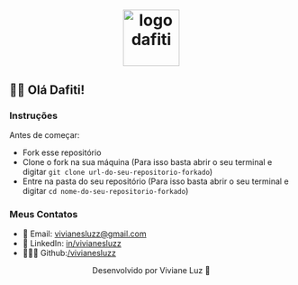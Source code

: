<h1 align="center">
  <img src="https://empbraatsstorage.blob.core.windows.net/atslogos/9e82490a-b46a-4cea-9de0-ad35ba79778e_4.png" alt="logo dafiti" width="100">
</h1>

## ✋🏾 Olá Dafiti!






### Instruções

Antes de começar:

- Fork esse repositório
- Clone o fork na sua máquina (Para isso basta abrir o seu terminal e digitar `git clone url-do-seu-repositorio-forkado`)
- Entre na pasta do seu repositório (Para isso basta abrir o seu terminal e digitar `cd nome-do-seu-repositorio-forkado`)






### Meus Contatos

- 💌 Email: vivianesluzz@gmail.com
- 💼 LinkedIn: [in/vivianesluzz](https://www.linkedin.com/in/vivianesluzz/)
- 👩🏽‍💻 Github:[/vivianesluzz](https://github.com/vivianesluzz)




<p align="center">
  Desenvolvido por Viviane Luz 🚀
</p>
